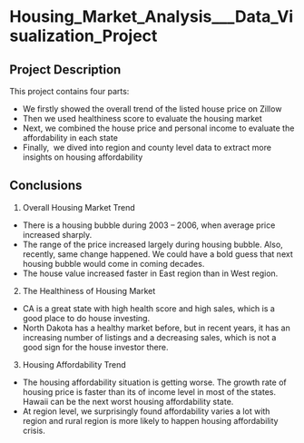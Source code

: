 # Housing_Market_Analysis___Data_Visualization_Project
## Project Description
This project contains four parts:
- We firstly showed the overall trend of the listed house price on Zillow
- Then we used healthiness score to evaluate the housing market
- Next, we combined the house price and personal income to evaluate the affordability in each state
- Finally,  we dived into region and county level data to extract more insights on housing affordability

## Conclusions
1. Overall Housing Market Trend
  - There is a housing bubble during 2003 – 2006, when average price increased sharply.
  - The range of the price increased largely during housing bubble. Also, recently, same change happened. We could have a bold guess that next housing bubble would come in coming decades.
  - The house value increased faster in East region than in West region.

2. The Healthiness of Housing Market
  - CA is a great state with high health score and high sales, which is a good place to do house investing.
  - North Dakota has a healthy market before, but in recent years, it has an increasing number of listings and a decreasing sales, which is not a good sign for the house investor there.

3. Housing Affordability Trend
  - The housing affordability situation is getting worse. The growth rate of housing price is faster than its of income level in most of the states. Hawaii can be the next worst housing affordability state.
  - At region level, we surprisingly found affordability varies a lot with region and rural region is more likely to happen housing affordability crisis. 

